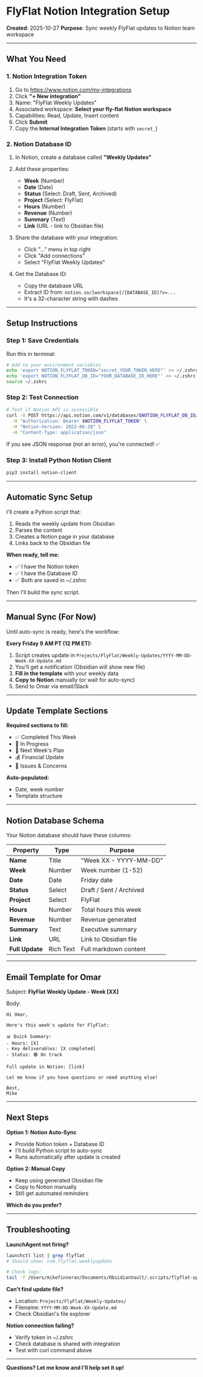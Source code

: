 # FlyFlat Notion Integration Setup

**Created**: 2025-10-27
**Purpose**: Sync weekly FlyFlat updates to Notion team workspace

---

## What You Need

### 1. Notion Integration Token
1. Go to https://www.notion.com/my-integrations
2. Click **"+ New integration"**
3. Name: "FlyFlat Weekly Updates"
4. Associated workspace: **Select your fly-flat Notion workspace**
5. Capabilities: Read, Update, Insert content
6. Click **Submit**
7. Copy the **Internal Integration Token** (starts with `secret_`)

### 2. Notion Database ID
1. In Notion, create a database called **"Weekly Updates"**
2. Add these properties:
   - **Week** (Number)
   - **Date** (Date)
   - **Status** (Select: Draft, Sent, Archived)
   - **Project** (Select: FlyFlat)
   - **Hours** (Number)
   - **Revenue** (Number)
   - **Summary** (Text)
   - **Link** (URL - link to Obsidian file)

3. Share the database with your integration:
   - Click "..." menu in top right
   - Click "Add connections"
   - Select "FlyFlat Weekly Updates"

4. Get the Database ID:
   - Copy the database URL
   - Extract ID from: `notion.so/[workspace]/[DATABASE_ID]?v=...`
   - It's a 32-character string with dashes

---

## Setup Instructions

### Step 1: Save Credentials

Run this in terminal:
```bash
# Add to your environment variables
echo 'export NOTION_FLYFLAT_TOKEN="secret_YOUR_TOKEN_HERE"' >> ~/.zshrc
echo 'export NOTION_FLYFLAT_DB_ID="YOUR_DATABASE_ID_HERE"' >> ~/.zshrc
source ~/.zshrc
```

### Step 2: Test Connection

```bash
# Test if Notion API is accessible
curl -X POST https://api.notion.com/v1/databases/$NOTION_FLYFLAT_DB_ID/query \
  -H "Authorization: Bearer $NOTION_FLYFLAT_TOKEN" \
  -H "Notion-Version: 2022-06-28" \
  -H "Content-Type: application/json"
```

If you see JSON response (not an error), you're connected! ✅

### Step 3: Install Python Notion Client

```bash
pip3 install notion-client
```

---

## Automatic Sync Setup

I'll create a Python script that:
1. Reads the weekly update from Obsidian
2. Parses the content
3. Creates a Notion page in your database
4. Links back to the Obsidian file

**When ready, tell me:**
- ✅ I have the Notion token
- ✅ I have the Database ID
- ✅ Both are saved in ~/.zshrc

Then I'll build the sync script.

---

## Manual Sync (For Now)

Until auto-sync is ready, here's the workflow:

**Every Friday 9 AM PT (12 PM ET):**
1. Script creates update in `Projects/FlyFlat/Weekly-Updates/YYYY-MM-DD-Week-XX-Update.md`
2. You'll get a notification (Obsidian will show new file)
3. **Fill in the template** with your weekly data
4. **Copy to Notion** manually (or wait for auto-sync)
5. Send to Omar via email/Slack

---

## Update Template Sections

**Required sections to fill:**
- ✅ Completed This Week
- 🎯 In Progress
- 📅 Next Week's Plan
- 💰 Financial Update
- 🚨 Issues & Concerns

**Auto-populated:**
- Date, week number
- Template structure

---

## Notion Database Schema

Your Notion database should have these columns:

| Property | Type | Purpose |
|----------|------|---------|
| **Name** | Title | "Week XX - YYYY-MM-DD" |
| **Week** | Number | Week number (1-52) |
| **Date** | Date | Friday date |
| **Status** | Select | Draft / Sent / Archived |
| **Project** | Select | FlyFlat |
| **Hours** | Number | Total hours this week |
| **Revenue** | Number | Revenue generated |
| **Summary** | Text | Executive summary |
| **Link** | URL | Link to Obsidian file |
| **Full Update** | Rich Text | Full markdown content |

---

## Email Template for Omar

Subject: **FlyFlat Weekly Update - Week [XX]**

Body:
```
Hi Omar,

Here's this week's update for FlyFlat:

📊 Quick Summary:
- Hours: [X]
- Key deliverables: [X completed]
- Status: 🟢 On track

Full update in Notion: [link]

Let me know if you have questions or need anything else!

Best,
Mike
```

---

## Next Steps

**Option 1: Notion Auto-Sync**
- Provide Notion token + Database ID
- I'll build Python script to auto-sync
- Runs automatically after update is created

**Option 2: Manual Copy**
- Keep using generated Obsidian file
- Copy to Notion manually
- Still get automated reminders

**Which do you prefer?**

---

## Troubleshooting

**LaunchAgent not firing?**
```bash
launchctl list | grep flyflat
# Should show: com.flyflat.weeklyupdate

# Check logs:
tail -f /Users/mikefinneran/Documents/ObsidianVault/.scripts/flyflat-update.log
```

**Can't find update file?**
- Location: `Projects/FlyFlat/Weekly-Updates/`
- Filename: `YYYY-MM-DD-Week-XX-Update.md`
- Check Obsidian's file explorer

**Notion connection failing?**
- Verify token in ~/.zshrc
- Check database is shared with integration
- Test with curl command above

---

**Questions? Let me know and I'll help set it up!**
